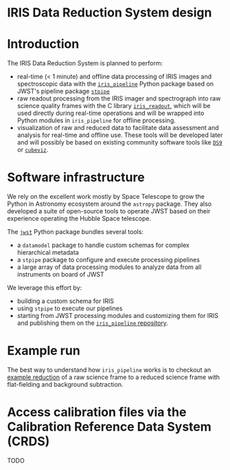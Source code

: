 IRIS Data Reduction System design
=================================

Introduction
============

The IRIS Data Reduction System is planned to perform:

* real-time (< 1 minute) and offline data processing of IRIS images and spectroscopic data with the [`iris_pipeline`](https://iris_pipeline.readthedocs.io) Python package based on JWST's pipeline package [`stpipe`](https://jwst-pipeline.readthedocs.io/en/latest/jwst/stpipe/)
* raw readout processing from the IRIS imager and spectrograph into raw science quality frames with the C library [`iris_readout`](https://github.com/oirlab/iris_readout), which will be used directly during real-time operations and
will be wrapped into Python modules in `iris_pipeline` for offline processing.
* visualization of raw and reduced data to facilitate data assessment and analysis for real-time and offline use. These tools will be developed later and will possibly be based on existing community software tools like [`DS9`](http://ds9.si.edu/site/Home.html)
or [`cubeviz`](https://cubeviz.readthedocs.io/).

Software infrastructure
=======================

We rely on the excellent work mostly by Space Telescope to grow the Python in Astronomy ecosystem around the `astropy` package.
They also developed a suite of open-source tools to operate JWST based on their experience operating the Hubble Space telescope.

The [`jwst`](https://jwst-pipeline.readthedocs.io) Python package bundles several tools:

* a `datamodel` package to handle custom schemas for complex hierarchical metadata
* a `stpipe` package to configure and execute processing pipelines
* a large array of data processing modules to analyze data from all instruments on board of JWST

We leverage this effort by:

* building a custom schema for IRIS
* using `stpipe` to execute our pipelines
* starting from JWST processing modules and customizing them for IRIS and publishing them on the [`iris_pipeline` repository](https://github.com/oirlab/iris_pipeline).

Example run
===========

The best way to understand how `iris_pipeline` works is to checkout an [example reduction](example-run) of a raw science frame to a reduced science frame with flat-fielding and background subtraction.

Access calibration files via the Calibration Reference Data System (CRDS)
========================================================================

TODO
